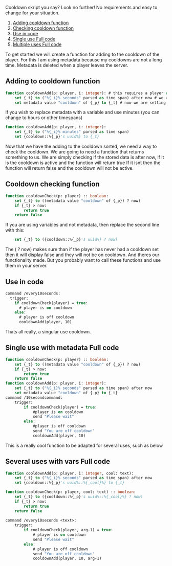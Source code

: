 Cooldown skript you say? Look no further!
No requirements and easy to change for your situation.

1) [Adding cooldown function](Adding-to-cooldown-function)
2) [Checking cooldown function](Cooldown-checking-function)
3) [Use in code](Use-in-code)
4) [Single use Full code](Single-use-with-metadata-Full-code)
5) [Multiple uses Full code](Several-uses-with-vars-Full-code)




To get started we will create a function for adding to the cooldown of the player.
For this I am using metadata because my cooldowns are not a long time.
Metadata is deleted when a player leaves the server.
## Adding to cooldown function
```vb
function cooldownAdd(p: player, i: integer): # this requires a player and an integer of seconds to add.
    set {_t} to ("%{_i}% seconds" parsed as time span) after now # we are turning that integer into that amount of seconds after now
    set metadata value "cooldown" of {_p} to {_t} # now we are setting the cooldown to something on the player
```
If you wish to replace metadata with a variable and use minutes (you can change to hours or other timespans)


```vb
function cooldownAdd(p: player, i: integer):
    set {_t} to ("%{_i}% minutes" parsed as time span)
    set {cooldown::%{_p}'s uuid%} to {_t}
```

Now that we have the adding to the cooldown sorted, we need a way to check the cooldown.
We are going to need a function that returns something to us.
We are simply checking if the stored data is after now, if it is the cooldown is active and the function will return true
If it isnt then the function will return false and the cooldown will not be active.
## Cooldown checking function
```vb
function cooldownCheck(p: player) :: boolean:
    set {_t} to ((metadata value "cooldown" of {_p}) ? now)
    if {_t} > now:
        return true
    return false
```

If you are using variables and not metadata, then replace the second line with this:
```vb
    set {_t} to ({cooldown::%{_p}'s uuid%} ? now) 
```

The ( ? now) makes sure than if the player has never had a cooldown set then it will display false and they will not be on cooldown.
And theres our functionality made.
But you probably want to call these functions and use them in your server.
## Use in code

```vb
command /every10seconds:
  trigger:
    if cooldownCheck(player) = true:
      # player is on cooldown
    else:
      # player is off cooldown
      cooldownAdd(player, 10)
```

Thats all really, a singular use cooldown.
## Single use with metadata Full code
```vb
function cooldownCheck(p: player) :: boolean:
    set {_t} to ((metadata value "cooldown" of {_p}) ? now)
    if {_t} > now:
        return true
    return false
function cooldownAdd(p: player, i: integer):
    set {_t} to ("%{_i}% seconds" parsed as time span) after now
    set metadata value "cooldown" of {_p} to {_t}
command /10secondcommand:
    trigger:
        if cooldownCheck(player) = true:
            #player is on cooldown
            send "Please wait"
        else:
            #player is off cooldown
            send "You are off cooldown"
            cooldownAdd(player, 10)
```

This is a really cool function to be adapted for several uses, such as below
## Several uses with vars Full code
```vb
function cooldownAdd(p: player, i: integer, cool: text):
    set {_t} to ("%{_i}% seconds" parsed as time span) after now
    set {cooldown::%{_p}'s uuid%::%{_cool}%} to {_t}

function cooldownCheck(p: player, cool: text) :: boolean:
    set {_t} to ({cooldown::%{_p}'s uuid%::%{_cool}%} ? now)
    if {_t} > now:
        return true
    return false
	
command /every10seconds <text>:
	trigger:
		if cooldownCheck(player, arg-1) = true:
			# player is on cooldown
			send "Please wait"
		else:
			# player is off cooldown
			send "You are off cooldown"
			cooldownAdd(player, 10, arg-1)
```
